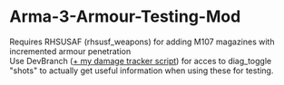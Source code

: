 # Arma-3-Armour-Testing-Mod
 Requires RHSUSAF (rhsusf_weapons) for adding M107 magazines with incremented armour penetration<br>
 Use DevBranch ([+ my damage tracker script](https://github.com/lukegotjellyfish/Arma-Class-Exporter/blob/master/Script/OtherScripts/vehicle%20damage%20tracker.sqf)) for acces to diag_toggle "shots" to actually get useful information when using these for testing.
